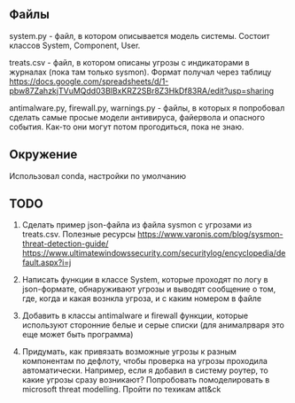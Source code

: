 Файлы
-----
system.py - файл, в котором описывается модель системы. Состоит классов System, Component, User.

treats.csv - файл, в котором описаны угрозы с индикаторами в журналах (пока там только sysmon). Формат получал через таблицу
https://docs.google.com/spreadsheets/d/1-pbw87ZahzkjTVuMQdd03BlBxKRZ2SBr8Z3HkDf83RA/edit?usp=sharing

antimalware.py, firewall.py, warnings.py - файлы, в которых я попробовал сделать самые просые модели антивируса, файервола и опасного события. Как-то они могут потом прогодиться, пока не знаю.

Окружение
---------
Использовал conda, настройки по умолчанию

TODO
----
1. Сделать пример json-файла из файла sysmon с угрозами из treats.csv. Полезные ресурсы
https://www.varonis.com/blog/sysmon-threat-detection-guide/
https://www.ultimatewindowssecurity.com/securitylog/encyclopedia/default.aspx?i=j

2. Написать функции в классе System, которые проходят по логу в json-формате, обнаруживают угрозы и выводят сообщение о том, где, когда и какая вознкла угроза, и с каким номером в файле

3. Добавить в классы antimalware и firewall функции, которые используют сторонние белые и серые списки (для анималрваря это еще может быть программа)

4. Придумать, как привязать возможные угрозы к разным компонентам по дефлоту, чтобы проверка на угрозы проходила автоматически. Например, если я добавил в систему роутер, то какие угрозы сразу возникают? Попробовать помоделировать в microsoft threat modelling. Пройти по техикам att&ck
